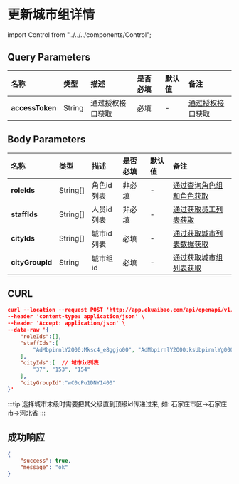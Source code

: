 # 更新城市组详情

import Control from "../../../components/Control";

<Control
method="POST"
url="/api/openapi/v1/cityGroup/detail/save"
/>

## Query Parameters

| 名称 | 类型 | 描述 | 是否必填 | 默认值 | 备注 |
| :--- | :--- | :--- | :--- |:--- | :--- |
| **accessToken** | String | 通过授权接口获取 | 必填 | - | [通过授权接口获取](/docs/open-api/getting-started/auth) |


## Body Parameters

| 名称 | 类型 | 描述 | 是否必填 | 默认值 | 备注 |
| :--- | :--- | :--- | :--- |:--- | :--- |
| **roleIds**     | String[] | 角色id列表 | 非必填 | - | [通过查询角色组和角色获取](/docs/open-api/corporation/get-roles-group) |
| **staffIds**    | String[] | 人员id列表 | 非必填 | - | [通过获取员工列表获取](/docs/open-api/corporation/get-all-staffs) |
| **cityIds**     | String[] | 城市id列表 | 必填   | - | [通过获取城市列表数据获取](/docs/open-api/basedata/get-basedata-city) |
| **cityGroupId** | String   | 城市组id	| 必填   | - | [通过获取城市组列表获取](/docs/open-api/city/get-city-group) |

## CURL
```json
curl --location --request POST 'http://app.ekuaibao.com/api/openapi/v1/cityGroup/detail/save?accessToken=FsYc5j4FlclU00' \
--header 'content-type: application/json' \
--header 'Accept: application/json' \
--data-raw '{
    "roleIds":[],
    "staffIds":[
        "AdMbpirnlY2Q00:Mksc4_e8ggjo00", "AdMbpirnlY2Q00:ksUbpirnlYg000"
    ],
    "cityIds":[  // 城市id列表
        "37", "153", "154"
    ],
    "cityGroupId":"wC0cPu1DNY1400"
}'
```

:::tip
选择城市末级时需要把其父级直到顶级id传递过来, 如: 石家庄市区->石家庄市->河北省
:::

## 成功响应
```json
{
    "success": true,
    "message": "ok"
}
```
